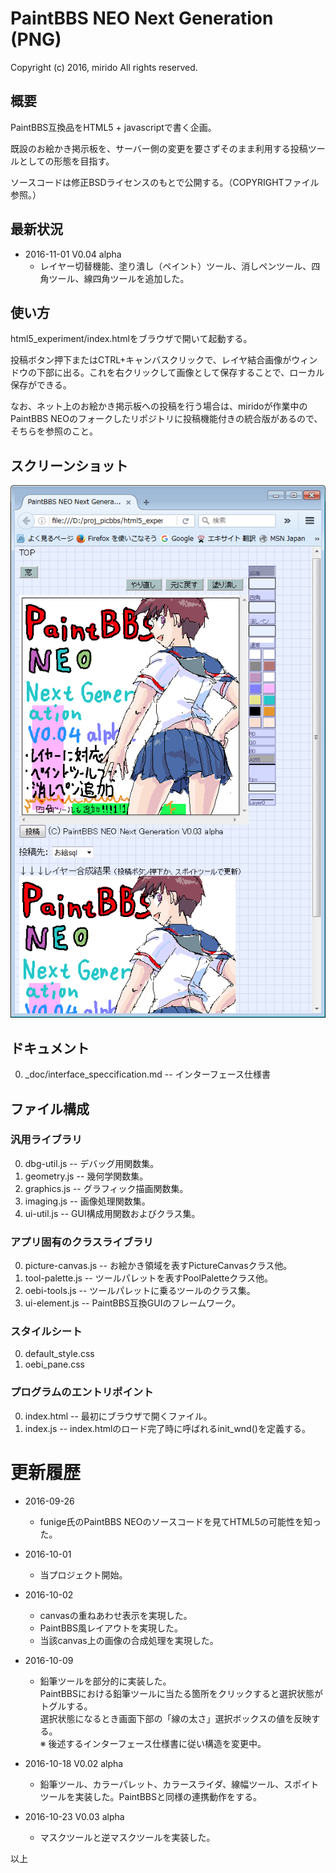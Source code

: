 # PaintBBS NEO Next Generation (PNG)
Copyright (c) 2016, mirido
All rights reserved.

## 概要
PaintBBS互換品をHTML5 + javascriptで書く企画。

既設のお絵かき掲示板を、サーバー側の変更を要さずそのまま利用する投稿ツールとしての形態を目指す。

ソースコードは修正BSDライセンスのもとで公開する。（COPYRIGHTファイル参照。）

## 最新状況
- 2016-11-01 V0.04 alpha
  - レイヤー切替機能、塗り潰し（ペイント）ツール、消しペンツール、四角ツール、線四角ツールを追加した。

## 使い方
html5_experiment/index.htmlをブラウザで開いて起動する。

投稿ボタン押下またはCTRL+キャンバスクリックで、レイヤ結合画像がウィンドウの下部に出る。これを右クリックして画像として保存することで、ローカル保存ができる。

なお、ネット上のお絵かき掲示板への投稿を行う場合は、miridoが作業中のPaintBBS NEOのフォークしたリポジトリに投稿機能付きの統合版があるので、そちらを参照のこと。

## スクリーンショット

![スクリーンショット](https://github.com/mirido/html5_experiment/blob/master/_screenshot/app_image.png)


## ドキュメント
0. \_doc/interface_speccification.md -- インターフェース仕様書


## ファイル構成

### 汎用ライブラリ
0. dbg-util.js -- デバッグ用関数集。
0. geometry.js -- 幾何学関数集。
0. graphics.js -- グラフィック描画関数集。
0. imaging.js -- 画像処理関数集。
0. ui-util.js -- GUI構成用関数およびクラス集。

### アプリ固有のクラスライブラリ
0. picture-canvas.js -- お絵かき領域を表すPictureCanvasクラス他。
0. tool-palette.js -- ツールパレットを表すPoolPaletteクラス他。
0. oebi-tools.js -- ツールパレットに乗るツールのクラス集。
0. ui-element.js -- PaintBBS互換GUIのフレームワーク。

### スタイルシート
0. default_style.css
0. oebi_pane.css

### プログラムのエントリポイント
0. index.html -- 最初にブラウザで開くファイル。
0. index.js -- index.htmlのロード完了時に呼ばれるinit_wnd()を定義する。

# 更新履歴

- 2016-09-26
  - funige氏のPaintBBS NEOのソースコードを見てHTML5の可能性を知った。


- 2016-10-01
  - 当プロジェクト開始。


- 2016-10-02
  - canvasの重ねあわせ表示を実現した。
  - PaintBBS風レイアウトを実現した。
  - 当該canvas上の画像の合成処理を実現した。


- 2016-10-09
  - 鉛筆ツールを部分的に実装した。<BR>PaintBBSにおける鉛筆ツールに当たる箇所をクリックすると選択状態がトグルする。<BR>選択状態になるとき画面下部の「線の太さ」選択ボックスの値を反映する。<BR>※ 後述するインターフェース仕様書に従い構造を変更中。


- 2016-10-18 V0.02 alpha
  - 鉛筆ツール、カラーパレット、カラースライダ、線幅ツール、スポイトツールを実装した。PaintBBSと同様の連携動作をする。


- 2016-10-23 V0.03 alpha
  - マスクツールと逆マスクツールを実装した。

以上
